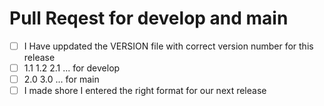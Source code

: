 # Pull Reqest for develop and main

- [ ] I Have uppdated the VERSION file with correct version number for this release 
- [ ] 1.1 1.2 2.1 ... for develop
- [ ] 2.0 3.0 ... for main
- [ ] I made shore I entered the right format for our next release